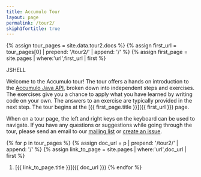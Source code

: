 ```yaml
---
title: Accumulo Tour
layout: page
permalink: /tour2/
skiph1fortitle: true
---
```


{% assign tour_pages = site.data.tour2.docs %}
{% assign first_url = tour_pages[0] | prepend: '/tour2/' | append: '/' %}
{% assign first_page = site.pages | where:'url',first_url | first %}

JSHELL

Welcome to the Accumulo tour! The tour offers a hands on introduction to the [Accumulo Java API](/api), broken down into
independent steps and exercises. The exercises give you a chance to apply what you have learned by writing code on your
own. The answers to an exercise are typically provided in the next step.  The tour begins at the
[{{ first_page.title }}]({{ first_url }}) page.

When on a tour page, the left and right keys on the keyboard can be used to navigate. If you have any questions
or suggestions while going through the tour, please send an email to our [mailing list][mlist]
or [create an issue][issue].

{% for p in tour_pages %}
  {% assign doc_url = p | prepend: '/tour2/' | append: '/' %}
  {% assign link_to_page = site.pages | where:'url',doc_url | first %}
  1. [{{ link_to_page.title }}]({{ doc_url }})
{% endfor %}

[mlist]: /contact-us/#mailing-lists
[issue]: https://github.com/apache/accumulo-website/issues
